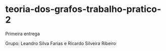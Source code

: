 # teoria-dos-grafos-trabalho-pratico-2
Primeira entrega

Grupo: Leandro Silva Farias e Ricardo Silveira Ribeiro
